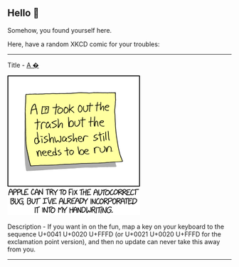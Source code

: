 ## Hello 👀

Somehow, you found yourself here.

Here, have a random XKCD comic for your troubles:

-----------------------------------

Title - [A �](https://xkcd.com/1913)

![A �](./random_comic.png)

Description - If you want in on the fun, map a key on your keyboard to the sequence U+0041 U+0020 U+FFFD (or U+0021 U+0020 U+FFFD for the exclamation point version), and then no update can never take this away from you.

-----------------------------------